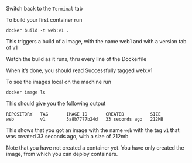 Switch back to the `Terminal` tab

To build your first container run 
```execute
docker build -t web:v1 .
```

This triggers a build of a image, with the name web1 and with a version tab of v1

Watch the build as it runs, thru every line of the Dockerfile

When it’s done, you should read Successfully tagged web:v1

To see the images local on the machine run
```execute
docker image ls
```
This should give you the following output
```
REPOSITORY   TAG       IMAGE ID       CREATED          SIZE
web          v1        5a8b7777b24d   33 seconds ago   212MB
```

This shows that you got an image with the name `web` with the tag `v1` that was created 33 seconds ago, with a size of 212mb

Note that you have not created a container yet. You have only created the image, from which you can deploy containers.